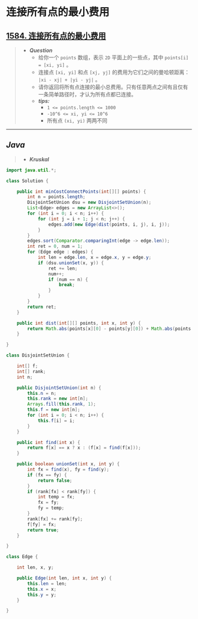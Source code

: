 # 连接所有点的最小费用

## [1584. 连接所有点的最小费用](https://leetcode.cn/problems/min-cost-to-connect-all-points/)

> - ***Question***
>   - 给你一个 `points` 数组，表示 `2D` 平面上的一些点，其中 `points[i] = [xi, yi]` 。
>   - 连接点 `[xi, yi]` 和点 `[xj, yj]` 的费用为它们之间的曼哈顿距离： `|xi - xj| + |yi - yj|` 。
>   - 请你返回将所有点连接的最小总费用。只有任意两点之间有且仅有一条简单路径时，才认为所有点都已连接。
>   - ***tips:***
>     - `1 <= points.length <= 1000`
>     - `-10^6 <= xi, yi <= 10^6`
>     - 所有点 `(xi, yi)` 两两不同

---

## *Java*

> - ***Kruskal***

```java
import java.util.*;

class Solution {

    public int minCostConnectPoints(int[][] points) {
        int n = points.length;
        DisjointSetUnion dsu = new DisjointSetUnion(n);
        List<Edge> edges = new ArrayList<>();
        for (int i = 0; i < n; i++) {
            for (int j = i + 1; j < n; j++) {
                edges.add(new Edge(dist(points, i, j), i, j));
            }
        }
        edges.sort(Comparator.comparingInt(edge -> edge.len));
        int ret = 0, num = 1;
        for (Edge edge : edges) {
            int len = edge.len, x = edge.x, y = edge.y;
            if (dsu.unionSet(x, y)) {
                ret += len;
                num++;
                if (num == n) {
                    break;
                }
            }
        }
        return ret;
    }

    public int dist(int[][] points, int x, int y) {
        return Math.abs(points[x][0] - points[y][0]) + Math.abs(points[x][1] - points[y][1]);
    }

}

class DisjointSetUnion {

    int[] f;
    int[] rank;
    int n;

    public DisjointSetUnion(int n) {
        this.n = n;
        this.rank = new int[n];
        Arrays.fill(this.rank, 1);
        this.f = new int[n];
        for (int i = 0; i < n; i++) {
            this.f[i] = i;
        }
    }

    public int find(int x) {
        return f[x] == x ? x : (f[x] = find(f[x]));
    }

    public boolean unionSet(int x, int y) {
        int fx = find(x), fy = find(y);
        if (fx == fy) {
            return false;
        }
        if (rank[fx] < rank[fy]) {
            int temp = fx;
            fx = fy;
            fy = temp;
        }
        rank[fx] += rank[fy];
        f[fy] = fx;
        return true;
    }

}

class Edge {

    int len, x, y;

    public Edge(int len, int x, int y) {
        this.len = len;
        this.x = x;
        this.y = y;
    }

}
```
